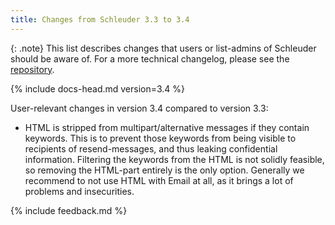 ```yaml
---
title: Changes from Schleuder 3.3 to 3.4
---
```


{: .note}
This list describes changes that users or list-admins of Schleuder should be aware of. For a more technical changelog, please see the [repository](https://0xacab.org/schleuder/schleuder).

{% include docs-head.md version=3.4 %}

User-relevant changes in version 3.4 compared to version 3.3:

* HTML is stripped from multipart/alternative messages if they contain keywords. This is to prevent those keywords from being visible to recipients of resend-messages, and thus leaking confidential information. Filtering the keywords from the HTML is not solidly feasible, so removing the HTML-part entirely is the only option. Generally we recommend to not use HTML with Email at all, as it brings a lot of problems and insecurities.

{% include feedback.md %}
